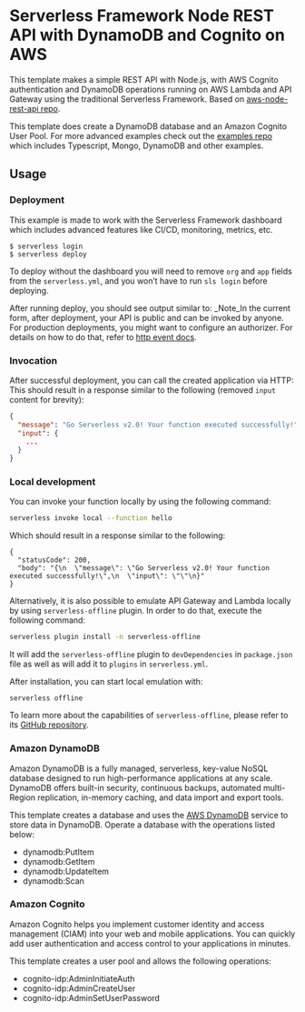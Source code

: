 <!--
title: 'AWS Simple HTTP Endpoint in NodeJS using AWS Cognito and DynamoDB operations'
description: 'This template makes a simple REST API with Node.js, with AWS Cognito authentication and DynamoDB operations running on AWS Lambda and API Gateway using the traditional Serverless Framework.'
layout: Doc
framework: v3
platform: AWS
language: nodeJS
priority: 1
authorLink: 'https://github.com/danieltikamori'
authorName: 'Daniel Tikamori'
authorAvatar: 'https://avatars.githubusercontent.com/danieltikamori'
-->

# Serverless Framework Node REST API with DynamoDB and Cognito on AWS

This template makes a simple REST API with Node.js, with AWS Cognito authentication and DynamoDB operations running on AWS Lambda and API Gateway using the traditional Serverless Framework. Based on [aws-node-rest-api repo](https://github.com/serverless/examples/tree/v3/aws-node-rest-api/).

This template does create a DynamoDB database and an Amazon Cognito User Pool. For more advanced examples check out the [examples repo](https://github.com/serverless/examples/) which includes Typescript, Mongo, DynamoDB and other examples.

## Usage

### Deployment

This example is made to work with the Serverless Framework dashboard which includes advanced features like CI/CD, monitoring, metrics, etc.

```
$ serverless login
$ serverless deploy
```

To deploy without the dashboard you will need to remove `org` and `app` fields from the `serverless.yml`, and you won’t have to run `sls login` before deploying.

After running deploy, you should see output similar to:
\_Note_In the current form, after deployment, your API is public and can be invoked by anyone. For production deployments, you might want to configure an authorizer. For details on how to do that, refer to [http event docs](https://www.serverless.com/framework/docs/providers/aws/events/apigateway/).

### Invocation

After successful deployment, you can call the created application via HTTP:
This should result in a response similar to the following (removed `input` content for brevity):

```json
{
  "message": "Go Serverless v2.0! Your function executed successfully!",
  "input": {
    ...
  }
}
```

### Local development

You can invoke your function locally by using the following command:

```bash
serverless invoke local --function hello
```

Which should result in a response similar to the following:

```
{
  "statusCode": 200,
  "body": "{\n  \"message\": \"Go Serverless v2.0! Your function executed successfully!\",\n  \"input\": \"\"\n}"
}
```

Alternatively, it is also possible to emulate API Gateway and Lambda locally by using `serverless-offline` plugin. In order to do that, execute the following command:

```bash
serverless plugin install -n serverless-offline
```

It will add the `serverless-offline` plugin to `devDependencies` in `package.json` file as well as will add it to `plugins` in `serverless.yml`.

After installation, you can start local emulation with:

```
serverless offline
```

To learn more about the capabilities of `serverless-offline`, please refer to its [GitHub repository](https://github.com/dherault/serverless-offline).

### Amazon DynamoDB

Amazon DynamoDB is a fully managed, serverless, key-value NoSQL database designed to run high-performance applications at any scale. DynamoDB offers built-in security, continuous backups, automated multi-Region replication, in-memory caching, and data import and export tools.

This template creates a database and uses the [AWS DynamoDB](https://aws.amazon.com/dynamodb/) service to store data in DynamoDB.
Operate a database with the operations listed below:

- dynamodb:PutItem
- dynamodb:GetItem
- dynamodb:UpdateItem
- dynamodb:Scan

### Amazon Cognito

Amazon Cognito helps you implement customer identity and access management (CIAM) into your web and mobile applications. You can quickly add user authentication and access control to your applications in minutes.

This template creates a user pool and allows the following operations:

- cognito-idp:AdminInitiateAuth
- cognito-idp:AdminCreateUser
- cognito-idp:AdminSetUserPassword
